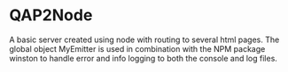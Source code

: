 # QAP2Node

A basic server created using node with routing to several html pages. The global object MyEmitter is used in combination with the NPM package winston to handle error and info logging to both the console and log files. 
